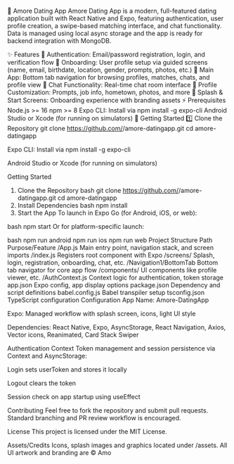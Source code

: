 💖 Amore Dating App
Amore Dating App is a modern, full-featured dating application built with React Native and Expo, featuring authentication, user profile creation, a swipe-based matching interface, and chat functionality. Data is managed using local async storage and the app is ready for backend integration with MongoDB.

✨ Features
📝 Authentication: Email/password registration, login, and verification flow
👤 Onboarding: User profile setup via guided screens (name, email, birthdate, location, gender, prompts, photos, etc.)
📱 Main App: Bottom tab navigation for browsing profiles, matches, chats, and profile view
💬 Chat Functionality: Real-time chat room interface
🎨 Profile Customization: Prompts, job info, hometown, photos, and more
🚀 Splash & Start Screens: Onboarding experience with branding assets
⚡ Prerequisites
Node.js >= 16
npm >= 8
Expo CLI: Install via npm install -g expo-cli
Android Studio or Xcode (for running on simulators)
🚀 Getting Started
1️⃣ Clone the Repository
git clone https://github.com/<your-username>/amore-datingapp.git
cd amore-datingapp


Expo CLI: Install via npm install -g expo-cli

Android Studio or Xcode (for running on simulators)

Getting Started
1. Clone the Repository
bash
git clone https://github.com/<your-username>/amore-datingapp.git
cd amore-datingapp
2. Install Dependencies
bash
npm install
3. Start the App
To launch in Expo Go (for Android, iOS, or web):

bash
npm start
Or for platform-specific launch:

bash
npm run android
npm run ios
npm run web
Project Structure
Path	Purpose/Feature
/App.js	Main entry point, navigation stack, and screen imports 
/index.js	Registers root component with Expo 
/screens/	Splash, login, registration, onboarding, chat, etc. 
/Navigation1/BottomTab	Bottom tab navigator for core app flow 
/components/	UI components like profile viewer, etc. 
/AuthContext.js	Context logic for authentication, token storage 
app.json	Expo config, app display options 
package.json	Dependency and script definitions 
babel.config.js	Babel transpiler setup 
tsconfig.json	TypeScript configuration 
Configuration
App Name: Amore-DatingApp

Expo: Managed workflow with splash screen, icons, light UI style

Dependencies: React Native, Expo, AsyncStorage, React Navigation, Axios, Vector icons, Reanimated, Card Stack Swiper

Authentication Context
Token management and session persistence via Context and AsyncStorage:

Login sets userToken and stores it locally

Logout clears the token

Session check on app startup using useEffect

Contributing
Feel free to fork the repository and submit pull requests. Standard branching and PR review workflow is encouraged.

License
This project is licensed under the MIT License.

Assets/Credits
Icons, splash images and graphics located under /assets. All UI artwork and branding are © Amo
